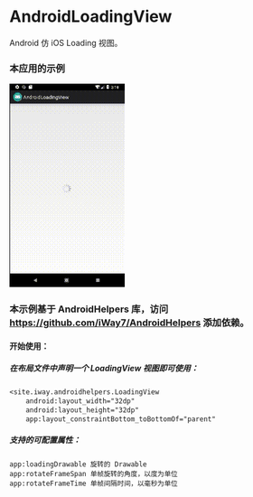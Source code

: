 # AndroidLoadingView
Android 仿 iOS Loading 视图。

### 本应用的示例

![image](https://github.com/iWay7/AndroidLoadingView/blob/master/sample.gif)   

### 本示例基于 AndroidHelpers 库，访问 https://github.com/iWay7/AndroidHelpers 添加依赖。

#### 开始使用：
##### 在布局文件中声明一个 LoadingView 视图即可使用：
```
<site.iway.androidhelpers.LoadingView
    android:layout_width="32dp"
    android:layout_height="32dp"
    app:layout_constraintBottom_toBottomOf="parent"
```

##### 支持的可配置属性：
```
app:loadingDrawable 旋转的 Drawable
app:rotateFrameSpan 单帧旋转的角度，以度为单位
app:rotateFrameTime 单帧间隔时间，以毫秒为单位
```